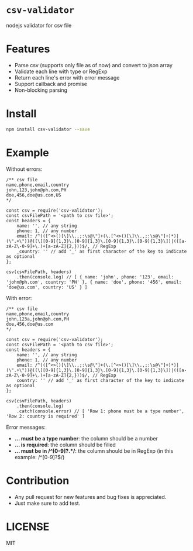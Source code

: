 # `csv-validator`

nodejs validator for csv file

# Features

* Parse csv (supports only file as of now) and convert to json array
* Validate each line with type or RegExp
* Return each line's error with error message
* Support callback and promise
* Non-blocking parsing

# Install

```sh
npm install csv-validator --save
```

# Example

Without errors:

```
/** csv file
name,phone,email,country
john,123,john@ph.com,PH
doe,456,doe@us.com,US
*/

const csv = require('csv-validator');
const csvFilePath = '<path to csv file>';
const headers = {
    name: '', // any string
    phone: 1, // any number
    email: /^(([^<>()[\]\\.,;:\s@\"]+(\.[^<>()[\]\\.,;:\s@\"]+)*)|(\".+\"))@((\[[0-9]{1,3}\.[0-9]{1,3}\.[0-9]{1,3}\.[0-9]{1,3}\])|(([a-zA-Z\-0-9]+\.)+[a-zA-Z]{2,}))$/, // RegExp
    _country: '' // add '_' as first character of the key to indicate as optional
};

csv(csvFilePath, headers)
    .then(console.log) // [ { name: 'john', phone: '123', email: 'john@ph.com', country: 'PH' }, { name: 'doe', phone: '456', email: 'doe@us.com', country: 'US' } ]
```

With error:

```
/** csv file
name,phone,email,country
john,123a,john@ph.com,PH
doe,456,doe@us.com
*/

const csv = require('csv-validator');
const csvFilePath = '<path to csv file>';
const headers = {
    name: '', // any string
    phone: 1, // any number
    email: /^(([^<>()[\]\\.,;:\s@\"]+(\.[^<>()[\]\\.,;:\s@\"]+)*)|(\".+\"))@((\[[0-9]{1,3}\.[0-9]{1,3}\.[0-9]{1,3}\.[0-9]{1,3}\])|(([a-zA-Z\-0-9]+\.)+[a-zA-Z]{2,}))$/, // RegExp
    country: '' // add '_' as first character of the key to indicate as optional
};

csv(csvFilePath, headers)
    .then(console.log)
    .catch(console.error) // [ 'Row 1: phone must be a type number', 'Row 2: country is required' ]
```

Error messages:

* **... must be a type number**: the column should be a number
* **... is required**: the column should be filled
* **... must be in /^[0-9]?.*/**: the column should be in RegExp (in this example: /^[0-9]?$/)

# Contribution 

* Any pull request for new features and bug fixes is appreciated.
* Just make sure to add test.

# LICENSE

MIT